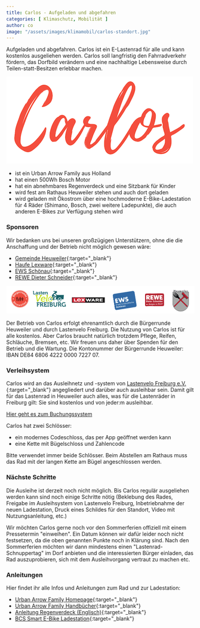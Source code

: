 ```yaml
---
title: Carlos - Aufgeladen und abgefahren
categories: [ Klimaschutz, Mobilität ]
author: co
image: "/assets/images/klimamobil/carlos-standort.jpg"
---
```

Aufgeladen und abgefahren. Carlos ist ein E-Lastenrad für alle und kann kostenlos ausgeliehen werden. Carlos soll langfristig den Fahrradverkehr fördern, das Dorfbild verändern und eine nachhaltige Lebensweise durch Teilen-statt-Besitzen erlebbar machen.

![Carlos](/assets/images/klimamobil/carlos.png "Carlos")

- ist ein Urban Arrow Family aus Holland
- hat einen 500Wh Bosch Motor
- hat ein abnehmbares Regenverdeck und eine Sitzbank für Kinder
- wird fest am Rathaus Heuweiler stehen und auch dort geladen
- wird geladen mit Ökostrom über eine hochmoderne E-Bike-Ladestation für 4 Räder (Shimano, Bosch, zwei weitere Ladepunkte), die auch anderen E-Bikes zur Verfügung stehen wird

### Sponsoren

Wir bedanken uns bei unseren großzügigen Unterstützern, ohne die die Anschaffung und der Betrieb nicht möglich gewesen wäre:

- [Gemeinde Heuweiler](https://www.heuweiler.de){:target="_blank"}
- [Haufe Lexware](https://www.lexware.de/){:target="_blank"}
- [EWS Schönau](https://www.ews-schoenau.de/){:target="_blank"}
- [REWE Dieter Schneider](https://rewe-dieter-schneider.de/){:target="_blank"}

![Carlos Sponsoren](/assets/images/klimamobil/carlos-sponsoren.png "Carlos Sonsoren")

Der Betrieb von Carlos erfolgt ehrenamtlich durch die Bürgerrunde Heuweiler und durch Lastenvelo Freiburg.
Die Nutzung von Carlos ist für alle kostenlos. Aber Carlos braucht natürlich trotzdem Pflege, Reifen, Schläuche, Bremsen, etc. Wir freuen uns daher über Spenden für den Betrieb und die Wartung. Die Kontonummer der Bürgerrunde Heuweiler: IBAN DE84 6806 4222 0000 7227 07.

### Verleihsystem

Carlos wird an das Ausleihnetz und -system von [Lastenvelo Freiburg e.V.](https://www.lastenvelofreiburg.de/){:target="_blank"} angegliedert und darüber auch ausleihbar sein. Damit gilt für das Lastenrad in Heuweiler auch alles, was für die Lastenräder in Freiburg gilt: Sie sind kostenlos und von jeder:m ausleihbar. 

[Hier geht es zum Buchungssystem](https://www.lastenvelofreiburg.de/ausleihen-lastenvelo-21/)

Carlos hat zwei Schlösser:
- ein modernes Codeschloss, das per App geöffnet werden kann
- eine Kette mit Bügelschloss und Zahlencode

Bitte verwendet immer beide Schlösser. Beim Abstellen am Rathaus muss das Rad mit der langen Kette am Bügel angeschlossen werden.

### Nächste Schritte

Die Ausleihe ist derzeit noch nicht möglich. Bis Carlos regulär ausgeliehen werden kann sind noch einige Schritte nötig (Beklebung des Rades, Freigabe im Ausleihsystem von Lastenvelo Freiburg, Inbetriebnahme der neuen Ladestation, Druck eines Schildes für den Standort, Video mit Nutzungsanleitung, etc.)
 
Wir möchten Carlos gerne noch vor den Sommerferien offiziell mit einem Pressetermin "einweihen". Ein Datum können wir dafür leider noch nicht festsetzen, da die oben genannten Punkte noch in Klärung sind. Nach den Sommerferien möchten wir dann mindestens einen "Lastenrad-Schnuppertag" im Dorf anbieten und die interessierten Bürger einladen, das Rad auszuprobieren, sich mit dem Ausleihvorgang vertraut zu machen etc.

### Anleitungen

Hier findet ihr alle Infos und Anleitungen zum Rad und zur Ladestation:

* [Urban Arrow Family Homepage](https://www.urbanarrow.com/de/family){:target="_blank"}
* [Urban Arrow Family Handbücher](https://www.urbanarrow.com/de/broschueren-handbuecher){:target="_blank"}
* [Anleitung Regenverdeck (Englisch)](https://drive.google.com/file/d/1F3voq76KJBajpZ0bpBFX4QZDxQRQL8ny/view?usp=sharing){:target="_blank"}
* [BCS Smart E-Bike Ladestation](https://www.spelsberg.de/e-bike-ladestation/mit-integriertem-ladekabel/58012201/){:target="_blank"}
